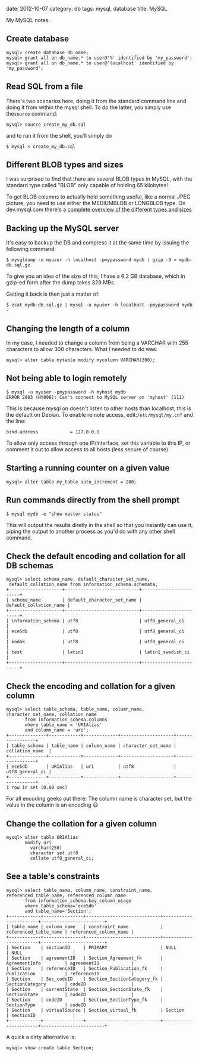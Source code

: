 date:    2012-10-07
category: db
tags: mysql, database
title: MySQL

My MySQL notes.

## Create database

    mysql> create database db_name;
    mysql> grant all on db_name.* to user@'%' identified by 'my_password';
    mysql> grant all on db_name.* to user@'localhost' identified by 'my_password';


## Read SQL from a file

There's two scenarios here, doing it from the standard
command line and doing it from within the mysql shell. To do
the latter, you simply use the```source``` command:

    mysql> source create_my_db.sql

and to run it from the shell, you'll simply do

    $ mysql < create_my_db.sql

## Different BLOB types and sizes

I was surprised to find that there are several BLOB types in
MySQL, with the standard type called "BLOB" only capable of
holding 65 kilobytes!

To get BLOB columns to actually hold something useful, like a normal
JPEG picture, you need to use either the MEDIUMBLOB or LONGBLOB
type. On dev.mysql.com there's a <a
href="http://dev.mysql.com/doc/refman/5.0/en/storage-requirements.html">
complete overview of the different types and sizes </a>

## Backing up the MySQL server

It's easy to backup the DB and compress it at the same time
by issuing the following command:


    $ mysqldump -u myuser -h localhost -pmypassword mydb | gzip -9 > mydb-db.sql.gz


To give you an idea of the size of this, I have a 6.2 GB database,
which in gzip-ed form after the dump takes 329 MBs.


Getting it back is then just a matter of:


    $ zcat mydb-db.sql.gz | mysql -u myuser -h localhost -pmypassword mydb -


## Changing the length of a column

In my case, I needed to change a column from being a VARCHAR
with 255 characters to allow 300 characters. What I needed
to do was:

    mysql> alter table mytable modify mycolumn VARCHAR(300);


## Not being able to login remotely

    $ mysql -u myuser -pmypassword -h myhost mydb
    ERROR 2003 (HY000): Can't connect to MySQL server on 'myhost' (111)


This is because mysql on doesn't listen to other hosts than
localhost, this is the default on Debian. To enable remote
access, edit:```/etc/mysql/my.cnf``` and the line:

    bind-address            = 127.0.0.1


To allow only access through one IP/interface, set this
variable to this IP, or comment it out to allow access to
all hosts (less secure of course).

## Starting a running counter on a given value

    mysql> alter table my_table auto_increment = 200;


## Run commands directly from the shell prompt

    $ mysql mydb -e "show master status"


This will output the results diretly in the shell so that you
instantly can use it, piping the output to another process as you'd do
with any other shell command.

## Check the default encoding and collation for all DB schemas

```
mysql> select schema_name, default_character_set_name,
 default_collation_name from information_schema.schemata;
+--------------------+----------------------------+------------------------+
| schema_name        | default_character_set_name | default_collation_name |
+--------------------+----------------------------+------------------------+
| information_schema | utf8                       | utf8_general_ci        |
| ece5db             | utf8                       | utf8_general_ci        |
| kodak              | utf8                       | utf8_general_ci        |
| test               | latin1                     | latin1_swedish_ci      |
+--------------------+----------------------------+------------------------+

```

## Check the encoding and collation for a given column

```
mysql> select table_schema, table_name, column_name, character_set_name, collation_name
       from information_schema.columns
       where table_name = 'URIAlias'
       and column_name = 'uri';
+--------------+------------+-------------+--------------------+-----------------+
| table_schema | table_name | column_name | character_set_name | collation_name  |
+--------------+------------+-------------+--------------------+-----------------+
| ece5db       | URIAlias   | uri         | utf8               | utf8_general_ci |
+--------------+------------+-------------+--------------------+-----------------+
1 row in set (0.00 sec)
```

For all encoding geeks out there: The column name is character set,
but the value in the column is an encoding 😃

## Change the collation for a given column

```
mysql> alter table URIAlias
       modify uri
         varchar(250)
         character set utf8
         collate utf8_general_ci;
```

## See a table's constraints

```
mysql> select table_name, column_name, constraint_name, referenced_table_name, referenced_column_name
       from information_schema.key_column_usage
       where table_schema='ece5db'
       and table_name='Section';
+------------+---------------+----------------------------+-----------------------+------------------------+
| table_name | column_name   | constraint_name            | referenced_table_name | referenced_column_name |
+------------+---------------+----------------------------+-----------------------+------------------------+
| Section    | sectionID     | PRIMARY                    | NULL                  | NULL                   |
| Section    | agreementID   | Section_Agreement_fk       | AgreementInfo         | agreementID            |
| Section    | referenceID   | Section_Publication_fk     | Publication           | referenceID            |
| Section    | Sec_codeID    | Section_SectionCategory_fk | SectionCategory       | codeID                 |
| Section    | currentState  | Section_SectionState_fk    | SectionState          | codeID                 |
| Section    | codeID        | Section_SectionType_fk     | SectionType           | codeID                 |
| Section    | virtualSource | Section_virtual_fk         | Section               | sectionID              |
+------------+---------------+----------------------------+-----------------------+------------------------+
```

A quick a dirty alternative is:

```
mysql> show create table Section;
```

